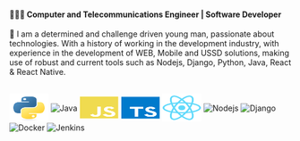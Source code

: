 #### 🧑🏽‍💻 Computer and Telecommunications Engineer | Software Developer

💬 I am a determined and challenge driven young man, passionate about technologies. With a history of working in the development industry, with experience in the development of WEB, Mobile and USSD solutions, making use of robust and current tools such as Nodejs, Django, Python, Java, React & React Native.

 <div style="display: inline_block"><br>
  <img align="center" alt="Rafa-Python" height="50" width="70" src="https://raw.githubusercontent.com/devicons/devicon/master/icons/python/python-original.svg">
  <img align="center" alt="Java" height="60" width="70" src="https://user-images.githubusercontent.com/57901563/169515389-09317c46-9a88-4c9c-baa8-23ba0813bc6e.svg">
  <img align="center" alt="Rafa-Js" height="40" width="70" src="https://raw.githubusercontent.com/devicons/devicon/master/icons/javascript/javascript-plain.svg">
  <img align="center" alt="Rafa-Ts" height="40" width="70" src="https://raw.githubusercontent.com/devicons/devicon/master/icons/typescript/typescript-plain.svg">
  <img align="center" alt="Rafa-React" height="50" width="70" src="https://raw.githubusercontent.com/devicons/devicon/master/icons/react/react-original.svg">
  <img align="center" alt="Nodejs" height="60" width="120" src="https://user-images.githubusercontent.com/57901563/169516863-e365040a-7576-4be2-a66e-3cb773683e35.svg">
  <img align="center" alt="Django" height="95" width="110" src="https://user-images.githubusercontent.com/57901563/169840946-2b46555f-1166-4933-a03d-79fcea3ade12.png">
  <img align="center" alt="Docker" height="50" width="70" src="https://user-images.githubusercontent.com/57901563/169516112-a1027c4c-d0cc-408c-92d5-030a4564e308.svg">
  <img align="center" alt="Jenkins" height="45" width="130" src="https://user-images.githubusercontent.com/57901563/169843160-92770fd1-71d1-452d-8fee-8e5d87f55387.svg">
</div>
